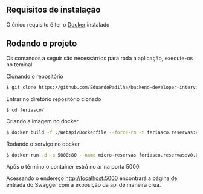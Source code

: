 ## Requisitos de instalação

O único requisito é ter o [Docker](https://www.docker.com/products/docker-desktop) instalado 

## Rodando o projeto

Os comandos a seguir são necessárrios para roda a aplicação, execute-os no teminal.

Clonando o repositório

```sh
$ git clone https://github.com/EduardoPadilha/backend-developer-interview-test.git feriasco
```

Entrar no diretório repositório clonado

```sh
$ cd feriasco/
```

Criando a imagem no docker
```sh
$ docker build -f ./WebApi/Dockerfile --force-rm -t feriasco.reservas:v0.0.1 .
```

Rodando o serviço no docker
```sh
$ docker run -d -p 5000:80 --name micro-reservas feriasco.reservas:v0.0.1
```
Após o término o container estrá no ar na porta 5000.

Acessando o endereço [http://localhost:5000](https://www.google.com) encontrará a página de entrada do Swagger com a exposição da api de maneira crua.